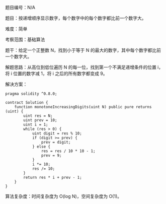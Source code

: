 题目编号：N/A

题目：按递增顺序显示数字，每个数字中的每个数字都比前一个数字大。

难度：简单

考察范围：基础算法

题干：给定一个正整数 N，找到小于等于 N 的最大的数字，其中每个数字都比前一个数字大。

解题思路：从高位到低位遍历 N 的每一位，找到第一个不满足递增条件的位置 i，将 i 位置的数字减 1，将 i 之后的所有数字都变成 9。

解决方案：

```
pragma solidity ^0.8.0;

contract Solution {
    function monotoneIncreasingDigits(uint N) public pure returns (uint) {
        uint res = N;
        uint prev = 10;
        uint i = 1;
        while (res > 0) {
            uint digit = res % 10;
            if (digit >= prev) {
                prev = digit;
            } else {
                res = res / 10 * 10 - 1;
                prev = 9;
            }
            i *= 10;
            res /= 10;
        }
        return res * i + prev - 1;
    }
}
```

算法复杂度：时间复杂度为 O(log N)，空间复杂度为 O(1)。